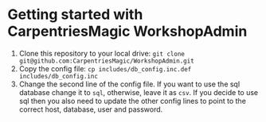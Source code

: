 # Getting started with CarpentriesMagic WorkshopAdmin

1. Clone this repository to your local drive: `git clone git@github.com:CarpentriesMagic/WorkshopAdmin.git`
1. Copy the config file: `cp includes/db_config.inc.def includes/db_config.inc`
1. Change the second line of the config file. If you want to use the sql database change it to `sql`, otherwise, leave it as `csv`. If you decide to use sql then you also need to update the other config lines to point to the correct host, database, user and password.

